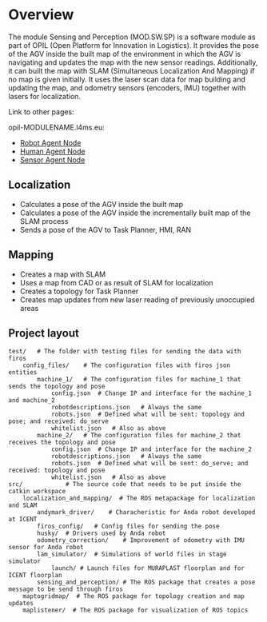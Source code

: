 # Overview

The module Sensing and Perception (MOD.SW.SP) is a software module as part of OPIL (Open
Platform for
Innovation in
Logistics). It provides the pose of the AGV inside the built map of the environment in which the AGV is navigating and updates the map with the new sensor readings.
Additionally, it can built the map with SLAM (Simultaneous Localization And Mapping) if no map is given initially. It uses the laser scan data for map building and updating the map, and odometry sensors (encoders, IMU) together with lasers for localization.

Link to other pages:

opil-MODULENAME.l4ms.eu:

* [Robot Agent Node](http://opil-ran.l4ms.eu)
* [Human Agent Node](http://opil-han.l4ms.eu)
* [Sensor Agent Node](http://opil-san.l4ms.eu) 

## Localization

* Calculates a pose of the AGV inside the built map
* Calculates a pose of the AGV inside the incrementally built map of the SLAM process
* Sends a pose of the AGV to Task Planner, HMI, RAN

## Mapping

* Creates a map with SLAM
* Uses a map from CAD or as result of SLAM for localization
* Creates a topology for Task Planner
* Creates map updates from new laser reading of previously unoccupied areas


## Project layout

    test/	# The folder with testing files for sending the data with firos
    	config_files/    # The configuration files with firos json entities
    		machine_1/	 # The configuration files for machine_1 that sends the topology and pose
    			config.json	 # Change IP and interface for the machine_1 and machine_2
    			robotdescriptions.json	 # Always the same
    			robots.json	 # Defined what will be sent: topology and pose; and received: do_serve
    			whitelist.json	 # Also as above
    		machine_2/	 # The configuration files for machine_2 that receives the topology and pose
    			config.json	 # Change IP and interface for the machine_2
    			robotdescriptions.json	 # Always the same
    			robots.json	 # Defined what will be sent: do_serve; and received: topology and pose
    			whitelist.json	 # Also as above
    src/			# The source code that needs to be put inside the catkin workspace
        localization_and_mapping/  # The ROS metapackage for localization and SLAM
        	andymark_driver/	# Characheristic for Anda robot developed at ICENT
        	firos_config/	# Config files for sending the pose
        	husky/	# Drivers used by Anda robot
        	odometry_correction/	# Improvement of odometry with IMU sensor for Anda robot
        	lam_simulator/	# Simulations of world files in stage simulator
        		launch/	# Launch files for MURAPLAST floorplan and for ICENT floorplan
        	sensing_and_perception/	# The ROS package that creates a pose message to be send through firos
        maptogridmap/  # The ROS package for topology creation and map updates
        maplistener/  # The ROS package for visualization of ROS topics
